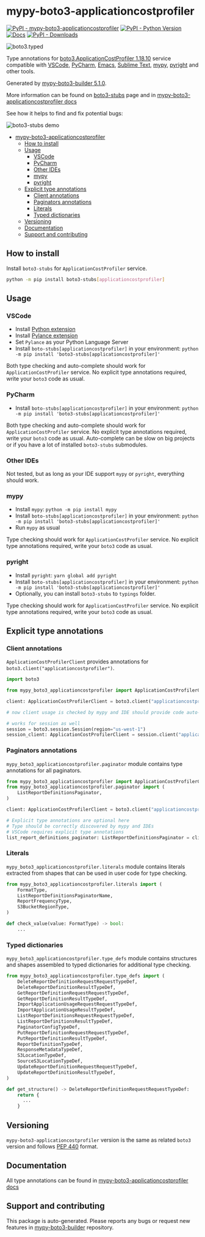 <a id="mypy-boto3-applicationcostprofiler"></a>

# mypy-boto3-applicationcostprofiler

[![PyPI - mypy-boto3-applicationcostprofiler](https://img.shields.io/pypi/v/mypy-boto3-applicationcostprofiler.svg?color=blue)](https://pypi.org/project/mypy-boto3-applicationcostprofiler)
[![PyPI - Python Version](https://img.shields.io/pypi/pyversions/mypy-boto3-applicationcostprofiler.svg?color=blue)](https://pypi.org/project/mypy-boto3-applicationcostprofiler)
[![Docs](https://img.shields.io/readthedocs/mypy-boto3-builder.svg?color=blue)](https://mypy-boto3-builder.readthedocs.io/)
[![PyPI - Downloads](https://img.shields.io/pypi/dw/mypy-boto3-applicationcostprofiler?color=blue)](https://pypistats.org/packages/mypy-boto3-applicationcostprofiler)

![boto3.typed](https://github.com/vemel/mypy_boto3_builder/raw/master/logo.png)

Type annotations for
[boto3.ApplicationCostProfiler 1.18.10](https://boto3.amazonaws.com/v1/documentation/api/1.18.10/reference/services/applicationcostprofiler.html#ApplicationCostProfiler)
service compatible with [VSCode](https://code.visualstudio.com/),
[PyCharm](https://www.jetbrains.com/pycharm/),
[Emacs](https://www.gnu.org/software/emacs/),
[Sublime Text](https://www.sublimetext.com/),
[mypy](https://github.com/python/mypy),
[pyright](https://github.com/microsoft/pyright) and other tools.

Generated by
[mypy-boto3-builder 5.1.0](https://github.com/vemel/mypy_boto3_builder).

More information can be found on
[boto3-stubs](https://pypi.org/project/boto3-stubs/) page and in
[mypy-boto3-applicationcostprofiler docs](https://vemel.github.io/boto3_stubs_docs/mypy_boto3_applicationcostprofiler/)

See how it helps to find and fix potential bugs:

![boto3-stubs demo](https://github.com/vemel/mypy_boto3_builder/raw/master/demo.gif)

- [mypy-boto3-applicationcostprofiler](#mypy-boto3-applicationcostprofiler)
  - [How to install](#how-to-install)
  - [Usage](#usage)
    - [VSCode](#vscode)
    - [PyCharm](#pycharm)
    - [Other IDEs](#other-ides)
    - [mypy](#mypy)
    - [pyright](#pyright)
  - [Explicit type annotations](#explicit-type-annotations)
    - [Client annotations](#client-annotations)
    - [Paginators annotations](#paginators-annotations)
    - [Literals](#literals)
    - [Typed dictionaries](#typed-dictionaries)
  - [Versioning](#versioning)
  - [Documentation](#documentation)
  - [Support and contributing](#support-and-contributing)

<a id="how-to-install"></a>

## How to install

Install `boto3-stubs` for `ApplicationCostProfiler` service.

```bash
python -m pip install boto3-stubs[applicationcostprofiler]
```

<a id="usage"></a>

## Usage

<a id="vscode"></a>

### VSCode

- Install
  [Python extension](https://marketplace.visualstudio.com/items?itemName=ms-python.python)
- Install
  [Pylance extension](https://marketplace.visualstudio.com/items?itemName=ms-python.vscode-pylance)
- Set `Pylance` as your Python Language Server
- Install `boto-stubs[applicationcostprofiler]` in your environment:
  `python -m pip install 'boto3-stubs[applicationcostprofiler]'`

Both type checking and auto-complete should work for `ApplicationCostProfiler`
service. No explicit type annotations required, write your `boto3` code as
usual.

<a id="pycharm"></a>

### PyCharm

- Install `boto-stubs[applicationcostprofiler]` in your environment:
  `python -m pip install 'boto3-stubs[applicationcostprofiler]'`

Both type checking and auto-complete should work for `ApplicationCostProfiler`
service. No explicit type annotations required, write your `boto3` code as
usual. Auto-complete can be slow on big projects or if you have a lot of
installed `boto3-stubs` submodules.

<a id="other-ides"></a>

### Other IDEs

Not tested, but as long as your IDE support `mypy` or `pyright`, everything
should work.

<a id="mypy"></a>

### mypy

- Install `mypy`: `python -m pip install mypy`
- Install `boto-stubs[applicationcostprofiler]` in your environment:
  `python -m pip install 'boto3-stubs[applicationcostprofiler]'`
- Run `mypy` as usual

Type checking should work for `ApplicationCostProfiler` service. No explicit
type annotations required, write your `boto3` code as usual.

<a id="pyright"></a>

### pyright

- Install `pyright`: `yarn global add pyright`
- Install `boto-stubs[applicationcostprofiler]` in your environment:
  `python -m pip install 'boto3-stubs[applicationcostprofiler]'`
- Optionally, you can install `boto3-stubs` to `typings` folder.

Type checking should work for `ApplicationCostProfiler` service. No explicit
type annotations required, write your `boto3` code as usual.

<a id="explicit-type-annotations"></a>

## Explicit type annotations

<a id="client-annotations"></a>

### Client annotations

`ApplicationCostProfilerClient` provides annotations for
`boto3.client("applicationcostprofiler")`.

```python
import boto3

from mypy_boto3_applicationcostprofiler import ApplicationCostProfilerClient

client: ApplicationCostProfilerClient = boto3.client("applicationcostprofiler")

# now client usage is checked by mypy and IDE should provide code auto-complete

# works for session as well
session = boto3.session.Session(region="us-west-1")
session_client: ApplicationCostProfilerClient = session.client("applicationcostprofiler")
```

<a id="paginators-annotations"></a>

### Paginators annotations

`mypy_boto3_applicationcostprofiler.paginator` module contains type annotations
for all paginators.

```python
from mypy_boto3_applicationcostprofiler import ApplicationCostProfilerClient
from mypy_boto3_applicationcostprofiler.paginator import (
    ListReportDefinitionsPaginator,
)

client: ApplicationCostProfilerClient = boto3.client("applicationcostprofiler")

# Explicit type annotations are optional here
# Type should be correctly discovered by mypy and IDEs
# VSCode requires explicit type annotations
list_report_definitions_paginator: ListReportDefinitionsPaginator = client.get_paginator("list_report_definitions")
```

<a id="literals"></a>

### Literals

`mypy_boto3_applicationcostprofiler.literals` module contains literals
extracted from shapes that can be used in user code for type checking.

```python
from mypy_boto3_applicationcostprofiler.literals import (
    FormatType,
    ListReportDefinitionsPaginatorName,
    ReportFrequencyType,
    S3BucketRegionType,
)

def check_value(value: FormatType) -> bool:
    ...
```

<a id="typed-dictionaries"></a>

### Typed dictionaries

`mypy_boto3_applicationcostprofiler.type_defs` module contains structures and
shapes assembled to typed dictionaries for additional type checking.

```python
from mypy_boto3_applicationcostprofiler.type_defs import (
    DeleteReportDefinitionRequestRequestTypeDef,
    DeleteReportDefinitionResultTypeDef,
    GetReportDefinitionRequestRequestTypeDef,
    GetReportDefinitionResultTypeDef,
    ImportApplicationUsageRequestRequestTypeDef,
    ImportApplicationUsageResultTypeDef,
    ListReportDefinitionsRequestRequestTypeDef,
    ListReportDefinitionsResultTypeDef,
    PaginatorConfigTypeDef,
    PutReportDefinitionRequestRequestTypeDef,
    PutReportDefinitionResultTypeDef,
    ReportDefinitionTypeDef,
    ResponseMetadataTypeDef,
    S3LocationTypeDef,
    SourceS3LocationTypeDef,
    UpdateReportDefinitionRequestRequestTypeDef,
    UpdateReportDefinitionResultTypeDef,
)

def get_structure() -> DeleteReportDefinitionRequestRequestTypeDef:
    return {
      ...
    }
```

<a id="versioning"></a>

## Versioning

`mypy-boto3-applicationcostprofiler` version is the same as related `boto3`
version and follows [PEP 440](https://www.python.org/dev/peps/pep-0440/)
format.

<a id="documentation"></a>

## Documentation

All type annotations can be found in
[mypy-boto3-applicationcostprofiler docs](https://vemel.github.io/boto3_stubs_docs/mypy_boto3_applicationcostprofiler/)

<a id="support-and-contributing"></a>

## Support and contributing

This package is auto-generated. Please reports any bugs or request new features
in [mypy-boto3-builder](https://github.com/vemel/mypy_boto3_builder/issues/)
repository.
